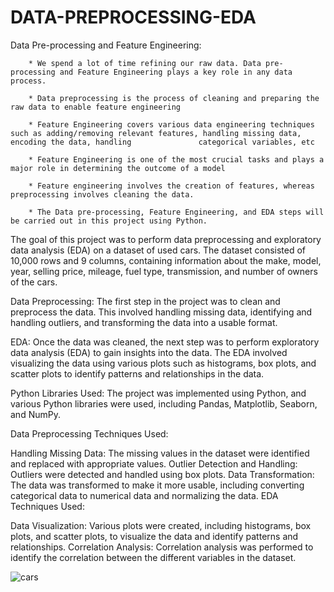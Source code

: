 # DATA-PREPROCESSING-EDA

Data Pre-processing and Feature Engineering:

        * We spend a lot of time refining our raw data. Data pre-processing and Feature Engineering plays a key role in any data process.
         
        * Data preprocessing is the process of cleaning and preparing the raw data to enable feature engineering

        * Feature Engineering covers various data engineering techniques such as adding/removing relevant features, handling missing data, encoding the data, handling               categorical variables, etc

        * Feature Engineering is one of the most crucial tasks and plays a major role in determining the outcome of a model

        * Feature engineering involves the creation of features, whereas preprocessing involves cleaning the data. 

        * The Data pre-processing, Feature Engineering, and EDA steps will be carried out in this project using Python.
        
        
The goal of this project was to perform data preprocessing and exploratory data analysis (EDA) on a dataset of used cars. The dataset consisted of 10,000 rows and 9 columns, containing information about the make, model, year, selling price, mileage, fuel type, transmission, and number of owners of the cars.

Data Preprocessing:
The first step in the project was to clean and preprocess the data. This involved handling missing data, identifying and handling outliers, and transforming the data into a usable format.

EDA:
Once the data was cleaned, the next step was to perform exploratory data analysis (EDA) to gain insights into the data. The EDA involved visualizing the data using various plots such as histograms, box plots, and scatter plots to identify patterns and relationships in the data.

Python Libraries Used:
The project was implemented using Python, and various Python libraries were used, including Pandas, Matplotlib, Seaborn, and NumPy.

Data Preprocessing Techniques Used:

Handling Missing Data: The missing values in the dataset were identified and replaced with appropriate values.
Outlier Detection and Handling: Outliers were detected and handled using box plots.
Data Transformation: The data was transformed to make it more usable, including converting categorical data to numerical data and normalizing the data.
EDA Techniques Used:

Data Visualization: Various plots were created, including histograms, box plots, and scatter plots, to visualize the data and identify patterns and relationships.
Correlation Analysis: Correlation analysis was performed to identify the correlation between the different variables in the dataset.

         
         
         
![cars](https://user-images.githubusercontent.com/122966157/222444269-54dcde80-a9c5-4861-abed-a851e400f00c.jpeg)
         
         
         
